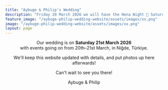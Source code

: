 ```yaml
---
title: "Aybuge & Philip's Wedding"
description: "Friday 20 March 2026 we will have the Hena Night 💍 Saturday 21st March 2026 🇹🇷 All the info you need about our wedding location and venue, as well as travel & accommodation options. We'll post photos up here after too!"
feature_image: "/aybuge-philip-wedding-website/assets/images/xx.png"
image: "/aybuge-philip-wedding-website/assets/images/xx.png"
layout: page
---
```


<p style='text-align: center'>
  Our wedding is on <b>Saturday 21st March 2026</b> <br />
  with events going on from 20th–21st March, in Niğde, Türkiye.
</p>

<p style='text-align: center'>
  We'll keep this website updated with details, and put photos up here afterwards!
</p>

<p style='text-align: center'>
  Can't wait to see you there!
</p>

<p style='text-align: center'>
    Aybuge & Philip
</p>

<!-- ---
#title: Aybuge & Philip's Wedding 
description: Friday 20 March 2026 we will have the Hena Night \n 💍 Saturday 21st Match 2026 🇹🇷 All the info you need about our wedding location and venue, as well as travel & accommodation options. We'll post photos up here after too!
feature_image: "{{ site.baseurl }}/assets/images/xx.png"
image: "{{ site.baseurl }}/assets/images/sweden-aperol.jpg"

# feature_text: |
#   <h1 style="color: #eeeee4"> Aybuge & Philip </h1>
#   <p style="color: #eeeee4"> Saturday 21st Match 2026 </p>
---

<p style='text-align: center'>
Our wedding is on <b>Saturday 21st Match 2026</b> <br />with events going on from 20th-21rd March, in Niğde, Türkiye.
</p>

<p style='text-align: center'>
We'll keep this website updated with details, and put photos up here afterwards!
</p>

<p style='text-align: center'>
Can't wait to see you there!
</p>

<p style='text-align: center'>
Aybuge & Philip
</p> -->
